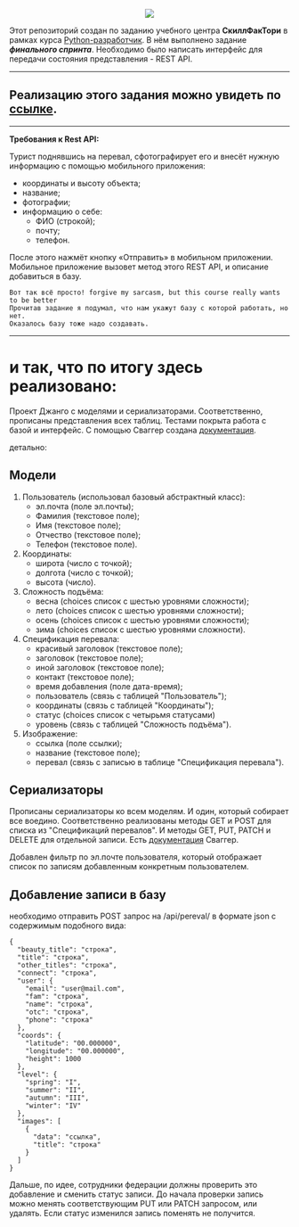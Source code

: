 <p align="center">
  <img src="https://github.com/user-attachments/assets/6b20ed8a-7bd4-40e6-aa37-16ef0c62cb97">
</p>

Этот репозиторий создан по заданию учебного центра **СкиллФакТори** в рамках курса 
[Python-разработчик](https://skillfactory.ru/python-developer-2024). В нём выполнено задание **_финального спринта_**.
Необходимо было написать интерфейс для передачи состояния представления - REST API. 
___
## Реализацию этого задания можно увидеть по [ссылке](http://sergegi9.beget.tech/api/).
___

**Требования к Rest API:**

Турист поднявшись на перевал, сфотографирует его и внесёт нужную информацию с помощью мобильного приложения:
   * координаты и высоту объекта;
   * название;
   * фотографии;
   * информацию о себе:
        * ФИО (строкой);
        * почту;
        * телефон.

После этого нажмёт кнопку «Отправить» в мобильном приложении. Мобильное приложение вызовет метод этого REST API, и 
описание добавиться в базу.
```
Вот так всё просто! forgive my sarcasm, but this course really wants to be better 
Прочитав задание я подумал, что нам укажут базу с которой работать, но нет. 
Оказалось базу тоже надо создавать.
```
___
# и так, что по итогу здесь реализовано: 
Проект Джанго с моделями и сериализаторами. Соответственно, прописаны представления всех таблиц. Тестами покрыта работа 
с базой и интерфейс. С помощью Сваггер создана [документация](http://sergegi9.beget.tech/api/docs/).

детально:
## Модели
1. Пользователь (использовал базовый абстрактный класс):
    - эл.почта (поле эл.почты);
    - Фамилия (текстовое поле);
    - Имя (текстовое поле);
    - Отчество (текстовое поле);
    - Телефон (текстовое поле).
2. Координаты:
    - широта (число с точкой);
    - долгота (число с точкой);
    - высота (число).
3. Сложность подъёма:
    - весна (choices список с шестью уровнями сложности);
    - лето (choices список с шестью уровнями сложности);
    - осень (choices список с шестью уровнями сложности);
    - зима (choices список с шестью уровнями сложности).
4. Спецификация перевала:
    - красивый заголовок (текстовое поле);
    - заголовок (текстовое поле);
    - иной заголовок (текстовое поле);
    - контакт (текстовое поле);
    - время добавления (поле дата-время);
    - пользователь (связь с таблицей "Пользователь");
    - координаты (связь с таблицей "Координаты");
    - статус (choices список с четырьмя статусами)
    - уровень (связь с таблицей "Сложность подъёма").
5. Изображение:
    - ссылка (поле ссылки);
    - название (текстовое поле);
    - перевал (связь с записью в таблице "Спецификация перевала").

## Сериализаторы
Прописаны сериализаторы ко всем моделям. И один, который собирает все воедино. Соответственно реализованы методы 
GET и POST для списка из "Спецификаций перевалов". И методы GET, PUT, PATCH и DELETE для отдельной записи.
Есть [документация](http://sergegi9.beget.tech/api/docs/) Сваггер.

Добавлен фильтр по эл.почте пользователя, который отображает список по записям добавленным конкретным пользователем.

## Добавление записи в базу
необходимо отправить POST запрос на /api/pereval/ в формате json с содержимым подобного вида:
```
{
  "beauty_title": "строка",
  "title": "строка",
  "other_titles": "строка",
  "connect": "строка",
  "user": {
    "email": "user@mail.com",
    "fam": "строка",
    "name": "строка",
    "otc": "строка",
    "phone": "строка"
  },
  "coords": {
    "latitude": "00.000000",
    "longitude": "00.000000",
    "height": 1000
  },
  "level": {
    "spring": "I",
    "summer": "II",
    "autumn": "III",
    "winter": "IV"
  },
  "images": [
    {
      "data": "ссылка",
      "title": "строка"
    }
  ]
}
```
Дальше, по идее, сотрудники федерации должны проверить это добавление и сменить статус записи. До начала проверки запись 
можно менять соответствующим PUT или PATCH запросом, или удалять. Если статус изменился запись поменять не получится.
